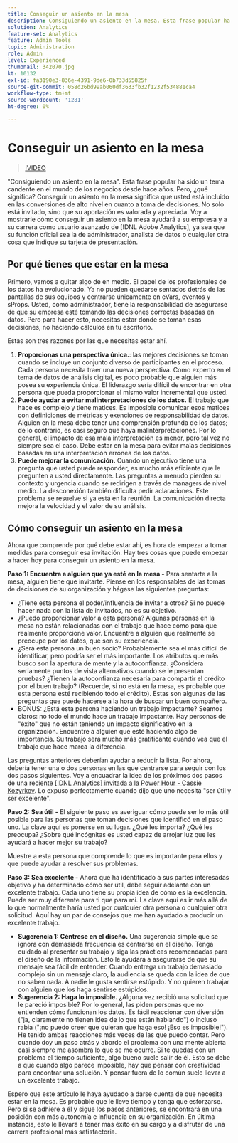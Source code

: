 ```yaml
---
title: Conseguir un asiento en la mesa
description: Consiguiendo un asiento en la mesa. Esta frase popular ha sido un tema candente en el mundo de los negocios desde hace años. Pero, ¿qué significa? Conseguir un asiento en la mesa significa que usted está incluido en las conversiones de alto nivel en cuanto a toma de decisiones. No solo está invitado, sino que su aportación es valorada y apreciada. Voy a mostrarle cómo conseguir un asiento en la mesa ayudará a su empresa y a su carrera como administrador de  [!DNL Adobe Analytics] Workfront.
solution: Analytics
feature-set: Analytics
feature: Admin Tools
topic: Administration
role: Admin
level: Experienced
thumbnail: 342070.jpg
kt: 10132
exl-id: fa3190e3-836e-4391-9de6-0b733d55825f
source-git-commit: 058d26bd99ab060df3633fb32f1232f534881ca4
workflow-type: tm+mt
source-wordcount: '1281'
ht-degree: 0%

---
```


# Conseguir un asiento en la mesa

>[!VIDEO](https://video.tv.adobe.com/v/345310/?quality=12&learn=on&captions=spa)

&quot;Consiguiendo un asiento en la mesa&quot;. Esta frase popular ha sido un tema candente en el mundo de los negocios desde hace años. Pero, ¿qué significa? Conseguir un asiento en la mesa significa que usted está incluido en las conversiones de alto nivel en cuanto a toma de decisiones. No solo está invitado, sino que su aportación es valorada y apreciada. Voy a mostrarle cómo conseguir un asiento en la mesa ayudará a su empresa y a su carrera como usuario avanzado de [!DNL Adobe Analytics], ya sea que su función oficial sea la de administrador, analista de datos o cualquier otra cosa que indique su tarjeta de presentación.

## Por qué tienes que estar en la mesa

Primero, vamos a quitar algo de en medio. El papel de los profesionales de los datos ha evolucionado. Ya no pueden quedarse sentados detrás de las pantallas de sus equipos y centrarse únicamente en eVars, eventos y sProps. Usted, como administrador, tiene la responsabilidad de asegurarse de que su empresa esté tomando las decisiones correctas basadas en datos. Pero para hacer esto, necesitas estar donde se toman esas decisiones, no haciendo cálculos en tu escritorio.

Estas son tres razones por las que necesitas estar ahí.

1. **Proporcionas una perspectiva única.**: las mejores decisiones se toman cuando se incluye un conjunto diverso de participantes en el proceso. Cada persona necesita traer una nueva perspectiva. Como experto en el tema de datos de análisis digital, es poco probable que alguien más posea su experiencia única. El liderazgo sería difícil de encontrar en otra persona que pueda proporcionar el mismo valor incremental que usted.
1. **Puede ayudar a evitar malinterpretaciones de los datos.** El trabajo que hace es complejo y tiene matices. Es imposible comunicar esos matices con definiciones de métricas y exenciones de responsabilidad de datos. Alguien en la mesa debe tener una comprensión profunda de los datos; de lo contrario, es casi seguro que haya malinterpretaciones. Por lo general, el impacto de esa mala interpretación es menor, pero tal vez no siempre sea el caso. Debe estar en la mesa para evitar malas decisiones basadas en una interpretación errónea de los datos.
1. **Puede mejorar la comunicación.** Cuando un ejecutivo tiene una pregunta que usted puede responder, es mucho más eficiente que le pregunten a usted directamente. Las preguntas a menudo pierden su contexto y urgencia cuando se redirigen a través de managers de nivel medio. La desconexión también dificulta pedir aclaraciones. Este problema se resuelve si ya está en la reunión. La comunicación directa mejora la velocidad y el valor de su análisis.

## Cómo conseguir un asiento en la mesa

Ahora que comprende por qué debe estar ahí, es hora de empezar a tomar medidas para conseguir esa invitación. Hay tres cosas que puede empezar a hacer hoy para conseguir un asiento en la mesa.

**Paso 1: Encuentra a alguien que ya esté en la mesa -** Para sentarte a la mesa, alguien tiene que invitarte. Piense en los responsables de las tomas de decisiones de su organización y hágase las siguientes preguntas:

* ¿Tiene esta persona el poder/influencia de invitar a otros? Si no puede hacer nada con la lista de invitados, no es su objetivo.
* ¿Puedo proporcionar valor a esta persona? Algunas personas en la mesa no están relacionadas con el trabajo que hace como para que realmente proporcione valor. Encuentre a alguien que realmente se preocupe por los datos, que son su experiencia.
* ¿Será esta persona un buen socio? Probablemente sea el más difícil de identificar, pero podría ser el más importante. Los atributos que más busco son la apertura de mente y la autoconfianza. ¿Considera seriamente puntos de vista alternativos cuando se le presentan pruebas? ¿Tienen la autoconfianza necesaria para compartir el crédito por el buen trabajo? (Recuerde, si no está en la mesa, es probable que esta persona esté recibiendo todo el crédito). Estas son algunas de las preguntas que puede hacerse a la hora de buscar un buen compañero.
* BONUS: ¿Está esta persona haciendo un trabajo impactante? Seamos claros: no todo el mundo hace un trabajo impactante. Hay personas de &quot;éxito&quot; que no están teniendo un impacto significativo en la organización. Encuentre a alguien que esté haciendo algo de importancia. Su trabajo será mucho más gratificante cuando vea que el trabajo que hace marca la diferencia.

Las preguntas anteriores deberían ayudar a reducir la lista. Por ahora, debería tener una o dos personas en las que centrarse para seguir con los dos pasos siguientes. Voy a encuadrar la idea de los próximos dos pasos de una reciente [[!DNL Analytics] invitada a la Power Hour - Cassie Kozyrkov](https://analyticshour.io/2021/12/14/182-making-better-decisions-and-being-useful-with-cassie-kozyrkov/). Lo expuso perfectamente cuando dijo que uno necesita &quot;ser útil y ser excelente&quot;.

**Paso 2: Sea útil -** El siguiente paso es averiguar cómo puede ser lo más útil posible para las personas que toman decisiones que identificó en el paso uno. La clave aquí es ponerse en su lugar. ¿Qué les importa? ¿Qué les preocupa? ¿Sobre qué incógnitas es usted capaz de arrojar luz que les ayudará a hacer mejor su trabajo?

Muestre a esta persona que comprende lo que es importante para ellos y que puede ayudar a resolver sus problemas.

**Paso 3: Sea excelente -** Ahora que ha identificado a sus partes interesadas objetivo y ha determinado cómo ser útil, debe seguir adelante con un excelente trabajo. Cada uno tiene su propia idea de cómo es la excelencia. Puede ser muy diferente para ti que para mí. La clave aquí es ir más allá de lo que normalmente haría usted por cualquier otra persona o cualquier otra solicitud. Aquí hay un par de consejos que me han ayudado a producir un excelente trabajo.

* **Sugerencia 1: Céntrese en el diseño.** Una sugerencia simple que se ignora con demasiada frecuencia es centrarse en el diseño. Tenga cuidado al presentar su trabajo y siga las prácticas recomendadas para el diseño de la información. Esto le ayudará a asegurarse de que su mensaje sea fácil de entender. Cuando entrega un trabajo demasiado complejo sin un mensaje claro, la audiencia se queda con la idea de que no saben nada. A nadie le gusta sentirse estúpido. Y no quieren trabajar con alguien que los haga sentirse estúpidos.
* **Sugerencia 2: Haga lo imposible.** ¿Alguna vez recibió una solicitud que le pareció imposible? Por lo general, las piden personas que no entienden cómo funcionan los datos. Es fácil reaccionar con diversión (&quot;ja, claramente no tienen idea de lo que están hablando&quot;) o incluso rabia (&quot;¡no puedo creer que quieran que haga eso! ¡Eso es imposible!&quot;). He tenido ambas reacciones más veces de las que puedo contar. Pero cuando doy un paso atrás y abordo el problema con una mente abierta casi siempre me asombra lo que se me ocurre. Si te quedas con un problema el tiempo suficiente, algo bueno suele salir de él. Esto se debe a que cuando algo parece imposible, hay que pensar con creatividad para encontrar una solución. Y pensar fuera de lo común suele llevar a un excelente trabajo.

Espero que este artículo le haya ayudado a darse cuenta de que necesita estar en la mesa. Es probable que le lleve tiempo y tenga que esforzarse. Pero si se adhiere a él y sigue los pasos anteriores, se encontrará en una posición con más autonomía e influencia en su organización. En última instancia, esto le llevará a tener más éxito en su cargo y a disfrutar de una carrera profesional más satisfactoria.
